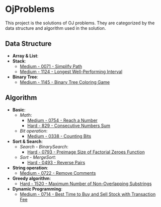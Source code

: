 # OjProblems

This project is the solutions of OJ problems.
They are categorized by the data structure and algorithm used in the solution.

## Data Structure

- **Array & List**:
- **Stack**:
  - [Medium - 0071 - Simplify Path](.\LeetCode\Problem0071.cs)
  - [Medium - 1124 - Longest Well-Performing Interval](.\LeetCode\Problem1124.cs)
- **Binary Tree**:
  - [Medium - 1145 - Binary Tree Coloring Game](.\LeetCode\Problem1145.cs)

## Algorithm

- **Basic**:
  - *Math*:
    - [Medium - 0754 - Reach a Number](.\LeetCode\Problem0754.cs)
    - [Hard - 829 - Consecutive Numbers Sum](.\LeetCode\Problem0829.cs)
  - *Bit operation*:
    - [Medium - 0338 - Counting Bits](.\LeetCode\Problem0338.cs)
- **Sort & Search**:
  - *Search - BinarySearch*:
    - [Hard - 0793 - Preimage Size of Factorial Zeroes Function](.\LeetCode\Problem0793.cs)
  - *Sort - MergeSort*:
    - [Hard - 0493 - Reverse Pairs](.\LeetCode\Problem0493.cs)
- **String operation**:
  - [Medium - 0722 - Remove Comments](.\LeetCode\Problem0722.cs)
- **Greedy algorithm**:
  - [Hard - 1520 - Maximum Number of Non-Overlapping Substrings](.\LeetCode\Problem1520.cs)
- **Dynamic Programming**:
  - [Medium - 0714 - Best Time to Buy and Sell Stock with Transaction Fee](.\LeetCode\Problem0714.cs)

